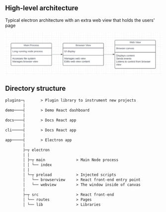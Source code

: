 ## High-level architecture

Typical electron architecture with an extra web view that holds the users' page

![Architecture diagram](./assets/hld.png)

## Directory structure
```
plugins─┐       > Plugin library to instrument new projects
        |
demo────┤       > Demo React dashboard
        |
docs────┤       > Docs React app
        |
cli─────┤       > Docs React app
        |
app─────┤       > Electron app
        |
        ├─┬ electron            
        | |
        │ ├─┬ main              > Main Node process
        │ │ └── index           
        | |
        │ └─┬ preload           > Injected scripts
        │   └── browserview     > React front-end entry point
        │   └── webview         > The window inside of canvas
        |
        ├─┬ src                 > React front-end
        │ └── routes            > Pages
        │ └── lib               > Libraries

```